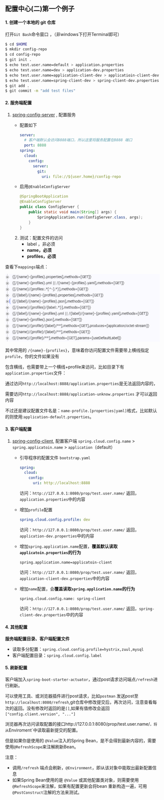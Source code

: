 ## 配置中心(二)第一个例子

#### 1. 创建一个本地的 git 仓库

打开`Git Bash`命令窗口 ，（非windows下打开Terminal即可）

```bash
$ cd $HOME
$ mkdir config-repo
$ cd config-repo
$ git init .
$ echo test.user.name=default > application.properties
$ echo test.user.name=dev > application-dev.properties
$ echo test.user.name=application-client-dev > applicatioin-client-dev.properties
$ echo test.user.name=spring-client-dev > spring-client-dev.properties
$ git add .
$ git commit -m "add test files"
```



#### 2. 服务端配置

1. [spring-config-server](spring-config-server) , 配置服务

   * 配置如下

     ```yaml
     server:
       # 客户端默认会访问8888端口，所以这里将服务配置在8888 端口
       port: 8888
     spring:
       cloud:
         config:
           server:
             git:
               uri: file://${user.home}/config-repo
     ```

   * 启用`@EnableConfigServer`

     ```java
     @SpringBootApplication
     @EnableConfigServer
     public class ConfigServer {
         public static void main(String[] args) {
             SpringApplication.run(ConfigServer.class, args);
         }
     }
     ```

   2. 测试：配置文件的访问
      - label ，非必须
      - **name，必须**
      - **profiles，必须**

查看下`mappings`端点：

![config-server-file-mappings.png](./attachement/config-server-file-mappings.png)

其中常用的 `/{name}-{profiles}`，意味着你访问配置文件需要带上横线指定`profile`，你的文件如果没有

包含横线，也需要带上一个横线+profile来访问，比如目录下有`application.properties`文件：

通过访问`http://localhost:8888/application.properties`是无法返回内容的，

需要访问`http://localhost:8888/application-unknow.properties` 才可以返回内容

不过还是建议配置文件名是：`name-profile.[properties|yaml]`格式，比如默认的则使用:`application-default.properties`。

#### 3. 客户端配置

1. [spring-config-client](spring-config-client), 配置客户端
   `spring.cloud.config.name` > `spring.applicatoin.name` > `application`（default）

   * 引导程序的配置文件 `bootstrap.yaml`

     ```yaml
     spring:
       cloud:
         config:
           uri: http://localhost:8888
     ```

     访问：`http://127.0.0.1:8080/prop/test.user.name/` 返回，`application.properties`中的内容

   * 增加`profile`配置

     ```yaml
     spring.cloud.config.profile: dev
     ```

     访问：`http://127.0.0.1:8080/prop/test.user.name/` 返回，`application-dev.properties`中的内容

   * 增加`spring.application.name`配置，**覆盖默认读取`applicatoin.properties`的行为**

     ```properties
     spring.application.name=applicatoin-client
     ```

     访问：`http://127.0.0.1:8080/prop/test.user.name/` 返回，`application-client-dev.properties`中的内容

   * 增加`name`配置，会**覆盖读取`spring.application.name`的行为**

     ```properties
     spring.cloud.config.name: spring-client
     ```

     访问：`http://127.0.0.1:8080/prop/test.user.name/` 返回，`spring-client-dev.properties`中的内容

#### 4. 其他配置

**服务端配置目录、客户端配置文件**

* 读取多分配置：`spring.cloud.config.profile=hystrix,zuul,mysql`
* 客户端配置目录：`spring.cloud.config.label`



#### 5. 刷新配置

客户端加入`spring-boot-starter-actuator`，通过post请求访问端点`/refresh`进行刷新。

可以使用工具、或浏览器插件进行post请求，比如`postman` 发送post至 `http://localhost:8080/refresh`,git仓库中修改提交后，再次访问，注意查看每次的返回。没有修改时返回的是`[]`,如果有值修改会返回`["config.client.version", "..."]`

浏览器再次访问读取配置的接口http://127.0.0.1:8080/prop/test.user.name/`，将从`Enviroment`中读取最新提交的配置。

但是如果你是使用的 `@Value`注入的Spring Bean，是不会得到最新内容的，需要使用`@RefreshScope`来注解刷新Bean。

注意：

* 调用`/refresh` 端点会刷新，`@Environment`，即从该对象中能取出最新配置信息
* 如果Spring Bean使用的是 `@Value` 或其他配置类对象，则需要使用`@RefreshScope`来注解，如果有配置更新会将bean 重新构造一遍，可用`@PostConstruct`注解的方法来测试。